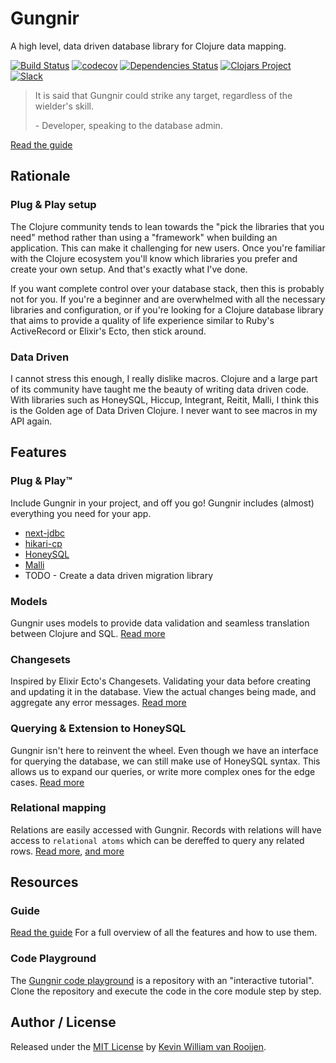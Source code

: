# Gungnir

A high level, data driven database library for Clojure data mapping.

[![Build Status](https://travis-ci.org/kwrooijen/gungnir.svg?branch=master)](https://travis-ci.org/kwrooijen/gungnir)
[![codecov](https://codecov.io/gh/kwrooijen/gungnir/branch/master/graph/badge.svg)](https://codecov.io/gh/kwrooijen/gungnir)
[![Dependencies Status](https://versions.deps.co/kwrooijen/gungnir/status.svg)](https://versions.deps.co/kwrooijen/gungnir)
[![Clojars Project](https://img.shields.io/clojars/v/gungnir.svg)](https://clojars.org/kwrooijen/gungnir)
[![Slack](https://img.shields.io/badge/clojurians-gungnir-blue.svg?logo=slack)](https://clojurians.slack.com/messages/gungnir/)

> It is said that Gungnir could strike any target, regardless of the wielder's
> skill.
>
> \- Developer, speaking to the database admin.

[Read the guide](https://kwrooijen.github.io/gungnir/guide.html)

## Rationale

### Plug & Play setup

The Clojure community tends to lean towards the "pick the libraries that you
need" method rather than using a "framework" when building an application. This
can make it challenging for new users. Once you're familiar with the Clojure
ecosystem you'll know which libraries you prefer and create your own setup. And
that's exactly what I've done.

If you want complete control over your database stack, then this is probably not
for you. If you're a beginner and are overwhelmed with all the necessary
libraries and configuration, or if you're looking for a Clojure database library
that aims to provide a quality of life experience similar to Ruby's ActiveRecord
or Elixir's Ecto, then stick around.

### Data Driven

I cannot stress this enough, I really dislike macros. Clojure and a large part
of its community have taught me the beauty of writing data driven code. With
libraries such as HoneySQL, Hiccup, Integrant, Reitit, Malli, I think this is
the Golden age of Data Driven Clojure. I never want to see macros in my API
again.

## Features

### Plug & Play™

Include Gungnir in your project, and off you go! Gungnir includes (almost)
everything you need for your app.

* [next-jdbc](https://github.com/seancorfield/next-jdbc)
* [hikari-cp](https://github.com/brettwooldridge/HikariCP)
* [HoneySQL](https://github.com/seancorfield/honeysql)
* [Malli](https://github.com/metosin/malli)
* TODO - Create a data driven migration library

### Models

Gungnir uses models to provide data validation and seamless translation between
Clojure and SQL. [Read more](https://kwrooijen.github.io/gungnir/model.html)

### Changesets

Inspired by Elixir Ecto's Changesets. Validating your data before creating and
updating it in the database. View the actual changes being made, and aggregate
any error messages. [Read
more](https://kwrooijen.github.io/gungnir/changeset.html)

### Querying & Extension to HoneySQL

Gungnir isn't here to reinvent the wheel. Even though we have an interface for
querying the database, we can still make use of HoneySQL syntax. This allows us
to expand our queries, or write more complex ones for the edge cases. [Read
more](https://kwrooijen.github.io/gungnir/query.html)

### Relational mapping

Relations are easily accessed with Gungnir. Records with relations will have
access to `relational atoms` which can be dereffed to query any related
rows. [Read
more](https://kwrooijen.github.io/gungnir/model.html#model-relation-definitions),
[and more](https://kwrooijen.github.io/gungnir/query.html#querying-relations)

## Resources

### Guide

[Read the guide](https://kwrooijen.github.io/gungnir/guide.html) For a full
overview of all the features and how to use them.

### Code Playground

The [Gungnir code playground](https://github.com/kwrooijen/gungnir-playground)
is a repository with an "interactive tutorial". Clone the repository and execute
the code in the core module step by step.

## Author / License

Released under the [MIT License] by [Kevin William van Rooijen].

[Kevin William van Rooijen]: https://twitter.com/kwrooijen

[MIT License]: https://github.com/kwrooijen/gungnir/blob/master/LICENSE
